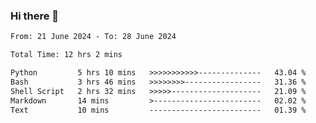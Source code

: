 ### Hi there 👋

<!--
**ututono/ututono** is a ✨ _special_ ✨ repository because its `README.md` (this file) appears on your GitHub profile.

Here are some ideas to get you started:

- 🔭 I’m currently working on ...
- 🌱 I’m currently learning ...
- 👯 I’m looking to collaborate on ...
- 🤔 I’m looking for help with ...
- 💬 Ask me about ...
- 📫 How to reach me: ...
- 😄 Pronouns: ...
- ⚡ Fun fact: ...
-->



<!--START_SECTION:waka-->

```txt
From: 21 June 2024 - To: 28 June 2024

Total Time: 12 hrs 2 mins

Python         5 hrs 10 mins   >>>>>>>>>>>--------------   43.04 %
Bash           3 hrs 46 mins   >>>>>>>>-----------------   31.36 %
Shell Script   2 hrs 32 mins   >>>>>--------------------   21.09 %
Markdown       14 mins         >------------------------   02.02 %
Text           10 mins         -------------------------   01.39 %
```

<!--END_SECTION:waka-->
